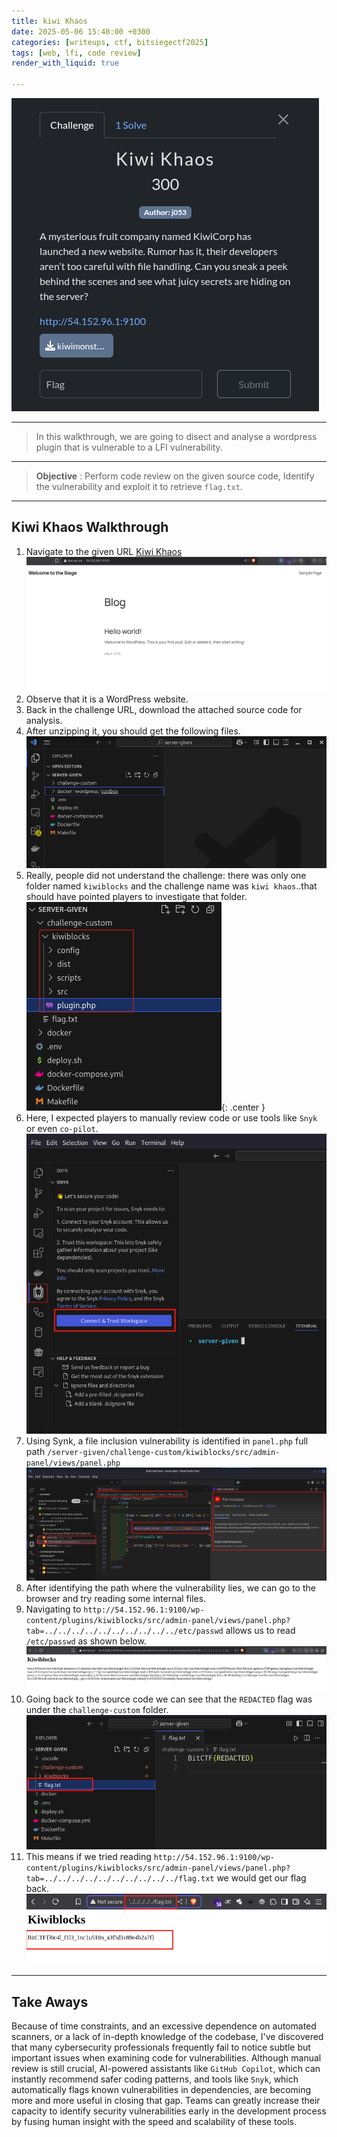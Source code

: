```yaml
---
title: kiwi Khaos
date: 2025-05-06 15:40:00 +0300
categories: [writeups, ctf, bitsiegectf2025]
tags: [web, lfi, code review]
render_with_liquid: true

---
```

![kiwi khaos](/assets/img/blogs/kiwi.png)

---

> In this walkthrough, we are going to disect and analyse a wordpress plugin that is vulnerable to a LFI vulnerability.

---

> **Objective** : Perform code review on the given source code, Identify the vulnerability and exploit it to retrieve `flag.txt`.

---

## Kiwi Khaos Walkthrough
1. Navigate to the given URL [Kiwi Khaos](http://54.152.96.1:9100/)
![alt text](/assets/img/blogs/kiwi-khaos/image.png)
2. Observe that it is a WordPress website.
3. Back in the challenge URL, download the attached source code for analysis.
4. After unzipping it, you should get the following files.
![alt text](/assets/img/blogs/kiwi-khaos/image-1.png)
5. Really, people did not understand the challenge: there was only one folder named `kiwiblocks` and the challenge name was `kiwi khaos`..that should have pointed players to investigate that folder.
![alt text](/assets/img/blogs/kiwi-khaos/image-2.png){: .center }
6. Here, I expected players to manually review code or use tools like `Snyk` or even `co-pilot`.
![alt text](/assets/img/blogs/kiwi-khaos/image-3.png)
7. Using Synk, a file inclusion vulnerability is identified in `panel.php` full path `/server-given/challenge-custom/kiwiblocks/src/admin-panel/views/panel.php`
![alt text](/assets/img/blogs/kiwi-khaos/image-4.png)
8. After identifying the path where the vulnerability lies, we can go to the browser and try reading some internal files.
9. Navigating to `http://54.152.96.1:9100/wp-content/plugins/kiwiblocks/src/admin-panel/views/panel.php?tab=../../../../../../../../../../etc/passwd` allows us to read `/etc/passwd` as shown below.
![alt text](/assets/img/blogs/kiwi-khaos/image-5.png)
10. Going back to the source code we can see that the `REDACTED` flag was under the `challenge-custom` folder.
![alt text](/assets/img/blogs/kiwi-khaos/image-6.png)
11. This means if we tried reading `http://54.152.96.1:9100/wp-content/plugins/kiwiblocks/src/admin-panel/views/panel.php?tab=../../../../../../../../../../flag.txt` we would get our flag back.
![alt text](/assets/img/blogs/kiwi-khaos/image-7.png)

---

## Take Aways
Because of time constraints, and an excessive dependence on automated scanners, or a lack of in-depth knowledge of the codebase, I've discovered that many cybersecurity professionals frequently fail to notice subtle but important issues when examining code for vulnerabilities. Although manual review is still crucial, AI-powered assistants like `GitHub Copilot`, which can instantly recommend safer coding patterns, and tools like `Snyk`, which automatically flags known vulnerabilities in dependencies, are becoming more and more useful in closing that gap. Teams can greatly increase their capacity to identify security vulnerabilities early in the development process by fusing human insight with the speed and scalability of these tools.